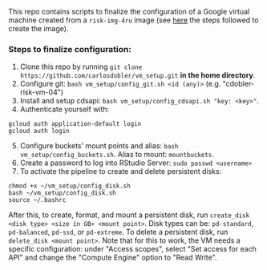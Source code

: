 This repo contains scripts to finalize the configuration of a Google virtual machine created from a `risk-img-4ru` image (see [here](image_changelog.md) the steps followed to create the image).

### Steps to finalize configuration:

1. Clone this repo by running `git clone https://github.com/carlosdobler/vm_setup.git` **in the home directory**.
2. Configure git: `bash vm_setup/config_git.sh <id (any)>` (e.g. "cdobler-risk-vm-04")
3. Install and setup cdsapi: `bash vm_setup/config_cdsapi.sh "key: <key>"`.
4. Authenticate yourself with:
  ```
  gcloud auth application-default login
  gcloud auth login
  ```
5. Configure buckets' mount points and alias: `bash vm_setup/config_buckets.sh`. Alias to mount: `mountbuckets`.
6. Create a password to log into RStudio Server: `sudo passwd <username>`
7. To activate the pipeline to create and delete persistent disks:
  ```
  chmod +x ~/vm_setup/config_disk.sh
  bash ~/vm_setup/config_disk.sh
  source ~/.bashrc
  ```
  After this, to create, format, and mount a persistent disk, run `create_disk <disk type> <size in GB> <mount point>`. Disk types can be: `pd-standard`, `pd-balanced`, `pd-ssd`, or `pd-extreme`. To delete a persistent disk, run `delete_disk <mount point>`. Note that for this to work, the VM needs a specific configuration: under "Access scopes", select "Set access for each API" and change the "Compute Engine" option to "Read Write".

